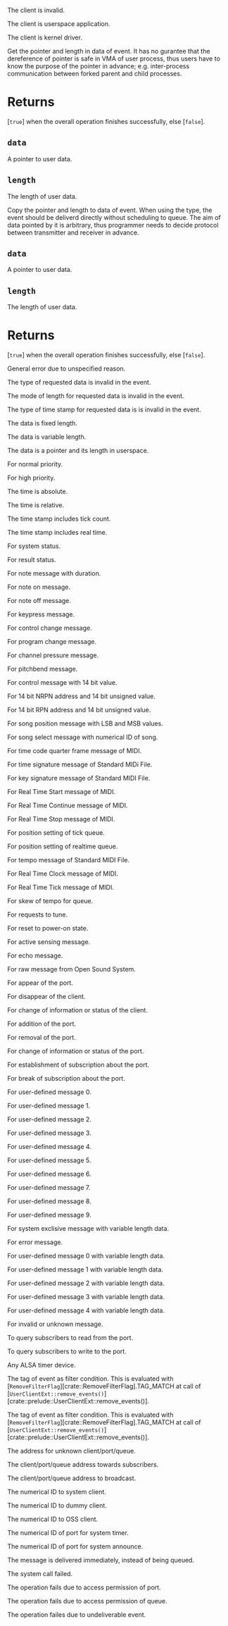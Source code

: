 <!-- file * -->
<!-- enum ClientType::variant None -->
The client is invalid.
<!-- enum ClientType::variant User -->
The client is userspace application.
<!-- enum ClientType::variant Kernel -->
The client is kernel driver.
<!-- impl Event::fn pointer_data -->
Get the pointer and length in data of event. It has no gurantee that the dereference of pointer
is safe in VMA of user process, thus users have to know the purpose of the pointer in advance;
e.g. inter-process communication between forked parent and child processes.

# Returns

[`true`] when the overall operation finishes successfully, else [`false`].

## `data`
A pointer to user data.

## `length`
The length of user data.
<!-- impl Event::fn set_pointer_data -->
Copy the pointer and length to data of event. When using the type, the event should be deliverd
directly without scheduling to queue. The aim of data pointed by it is arbitrary, thus
programmer needs to decide protocol between transmitter and receiver in advance.
## `data`
A pointer to user data.
## `length`
The length of user data.

# Returns

[`true`] when the overall operation finishes successfully, else [`false`].
<!-- enum EventError::variant Failed -->
General error due to unspecified reason.
<!-- enum EventError::variant InvalidDataType -->
The type of requested data is invalid in the event.
<!-- enum EventError::variant InvalidLengthMode -->
The mode of length for requested data is invalid in
                                             the event.
<!-- enum EventError::variant InvalidTstampMode -->
The type of time stamp for requested data is is
                                             invalid in the event.
<!-- enum EventLengthMode::variant Fixed -->
The data is fixed length.
<!-- enum EventLengthMode::variant Variable -->
The data is variable length.
<!-- enum EventLengthMode::variant Pointer -->
The data is a pointer and its length in userspace.
<!-- enum EventPriorityMode::variant Normal -->
For normal priority.
<!-- enum EventPriorityMode::variant High -->
For high priority.
<!-- enum EventTimeMode::variant Abs -->
The time is absolute.
<!-- enum EventTimeMode::variant Rel -->
The time is relative.
<!-- enum EventTstampMode::variant Tick -->
The time stamp includes tick count.
<!-- enum EventTstampMode::variant Real -->
The time stamp includes real time.
<!-- enum EventType::variant System -->
For system status.
<!-- enum EventType::variant Result -->
For result status.
<!-- enum EventType::variant Note -->
For note message with duration.
<!-- enum EventType::variant Noteon -->
For note on message.
<!-- enum EventType::variant Noteoff -->
For note off message.
<!-- enum EventType::variant Keypress -->
For keypress message.
<!-- enum EventType::variant Controller -->
For control change message.
<!-- enum EventType::variant Pgmchange -->
For program change message.
<!-- enum EventType::variant Chanpress -->
For channel pressure message.
<!-- enum EventType::variant Pitchbend -->
For pitchbend message.
<!-- enum EventType::variant Control14 -->
For control message with 14 bit value.
<!-- enum EventType::variant Nonregparam -->
For 14 bit NRPN address and 14 bit unsigned value.
<!-- enum EventType::variant Regparam -->
For 14 bit RPN address and 14 bit unsigned value.
<!-- enum EventType::variant Songpos -->
For song position message with LSB and MSB values.
<!-- enum EventType::variant Songsel -->
For song select message with numerical ID of song.
<!-- enum EventType::variant Qframe -->
For time code quarter frame message of MIDI.
<!-- enum EventType::variant Timesign -->
For time signature message of Standard MIDi File.
<!-- enum EventType::variant Keysign -->
For key signature message of Standard MIDI File.
<!-- enum EventType::variant Start -->
For Real Time Start message of MIDI.
<!-- enum EventType::variant Continue -->
For Real Time Continue message of MIDI.
<!-- enum EventType::variant Stop -->
For Real Time Stop message of MIDI.
<!-- enum EventType::variant SetposTick -->
For position setting of tick queue.
<!-- enum EventType::variant SetposTime -->
For position setting of realtime queue.
<!-- enum EventType::variant Tempo -->
For tempo message of Standard MIDI File.
<!-- enum EventType::variant Clock -->
For Real Time Clock message of MIDI.
<!-- enum EventType::variant Tick -->
For Real Time Tick message of MIDI.
<!-- enum EventType::variant QueueSkew -->
For skew of tempo for queue.
<!-- enum EventType::variant TuneRequest -->
For requests to tune.
<!-- enum EventType::variant Reset -->
For reset to power-on state.
<!-- enum EventType::variant Sensing -->
For active sensing message.
<!-- enum EventType::variant Echo -->
For echo message.
<!-- enum EventType::variant Oss -->
For raw message from Open Sound System.
<!-- enum EventType::variant ClientStart -->
For appear of the port.
<!-- enum EventType::variant ClientExit -->
For disappear of the client.
<!-- enum EventType::variant ClientChange -->
For change of information or status of the client.
<!-- enum EventType::variant PortStart -->
For addition of the port.
<!-- enum EventType::variant PortExit -->
For removal of the port.
<!-- enum EventType::variant PortChange -->
For change of information or status of the port.
<!-- enum EventType::variant PortSubscribed -->
For establishment of subscription about the port.
<!-- enum EventType::variant PortUnsubscribed -->
For break of subscription about the port.
<!-- enum EventType::variant Usr0 -->
For user-defined message 0.
<!-- enum EventType::variant Usr1 -->
For user-defined message 1.
<!-- enum EventType::variant Usr2 -->
For user-defined message 2.
<!-- enum EventType::variant Usr3 -->
For user-defined message 3.
<!-- enum EventType::variant Usr4 -->
For user-defined message 4.
<!-- enum EventType::variant Usr5 -->
For user-defined message 5.
<!-- enum EventType::variant Usr6 -->
For user-defined message 6.
<!-- enum EventType::variant Usr7 -->
For user-defined message 7.
<!-- enum EventType::variant Usr8 -->
For user-defined message 8.
<!-- enum EventType::variant Usr9 -->
For user-defined message 9.
<!-- enum EventType::variant Sysex -->
For system exclisive message with variable length data.
<!-- enum EventType::variant Bounce -->
For error message.
<!-- enum EventType::variant UsrVar0 -->
For user-defined message 0 with variable length data.
<!-- enum EventType::variant UsrVar1 -->
For user-defined message 1 with variable length data.
<!-- enum EventType::variant UsrVar2 -->
For user-defined message 2 with variable length data.
<!-- enum EventType::variant UsrVar3 -->
For user-defined message 3 with variable length data.
<!-- enum EventType::variant UsrVar4 -->
For user-defined message 4 with variable length data.
<!-- enum EventType::variant None -->
For invalid or unknown message.
<!-- enum QuerySubscribeType::variant Read -->
To query subscribers to read from the port.
<!-- enum QuerySubscribeType::variant Write -->
To query subscribers to write to the port.
<!-- enum QueueTimerType::variant Alsa -->
Any ALSA timer device.
<!-- trait RemoveFilterExt::fn tag -->
The tag of event as filter condition. This is evaluated with
[`RemoveFilterFlag`][crate::RemoveFilterFlag].TAG_MATCH at call of [`UserClientExt::remove_events()`][crate::prelude::UserClientExt::remove_events()].
<!-- trait RemoveFilterExt::fn set_tag -->
The tag of event as filter condition. This is evaluated with
[`RemoveFilterFlag`][crate::RemoveFilterFlag].TAG_MATCH at call of [`UserClientExt::remove_events()`][crate::prelude::UserClientExt::remove_events()].
<!-- enum SpecificAddress::variant Unknown -->
The address for unknown client/port/queue.
<!-- enum SpecificAddress::variant Subscribers -->
The client/port/queue address towards subscribers.
<!-- enum SpecificAddress::variant Broadcast -->
The client/port/queue address to broadcast.
<!-- enum SpecificClientId::variant System -->
The numerical ID to system client.
<!-- enum SpecificClientId::variant Dummy -->
The numerical ID to dummy client.
<!-- enum SpecificClientId::variant Oss -->
The numerical ID to OSS client.
<!-- enum SpecificPortId::variant Timer -->
The numerical ID of port for system timer.
<!-- enum SpecificPortId::variant Announce -->
The numerical ID of port for system announce.
<!-- enum SpecificQueueId::variant Direct -->
The message is delivered immediately, instead of being queued.
<!-- enum UserClientError::variant Failed -->
The system call failed.
<!-- enum UserClientError::variant PortPermission -->
The operation fails due to access permission of port.
<!-- enum UserClientError::variant QueuePermission -->
The operation fails due to access permission of queue.
<!-- enum UserClientError::variant EventUndeliverable -->
The operation failes due to undeliverable event.
